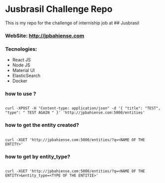 # Jusbrasil Challenge Repo
This is my repo for the challenge of interniship job at ## Jusbrasil 

### WebSite: http://jpbahiense.com 

### Tecnologies:
 - React JS
 - Node JS
 - Material UI
 - ElasticSearch
 - Docker


### how to use ?

``` 

curl -XPOST -H "Content-type: application/json" -d '{ "title": "TEST", "type": " TEST AGAIN " }' 'http://jpbahiense.com:5000/entities'

``` 

### how to get the entity created?

``` 

curl -XGET 'http://jpbahiense.com:5000/entities/?q=<NAME OF THE ENTITY>'

``` 

### how to get by entity_type?

``` 

curl -XGET 'http://jpbahiense.com:5000/entities/?q=<NAME OF THE ENTITY>&entity_type=<TYPE OF THE ENTITIE>'

``` 


